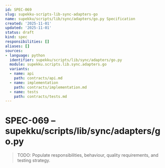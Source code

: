 ```yaml
---
id: SPEC-069
slug: supekku-scripts-lib-sync-adapters-go
name: supekku/scripts/lib/sync/adapters/go.py Specification
created: '2025-11-01'
updated: '2025-11-01'
status: draft
kind: spec
responsibilities: []
aliases: []
sources:
- language: python
  identifier: supekku/scripts/lib/sync/adapters/go.py
  module: supekku.scripts.lib.sync.adapters.go
  variants:
  - name: api
    path: contracts/api.md
  - name: implementation
    path: contracts/implementation.md
  - name: tests
    path: contracts/tests.md
---
```


# SPEC-069 – supekku/scripts/lib/sync/adapters/go.py

> TODO: Populate responsibilities, behaviour, quality requirements, and testing strategy.
